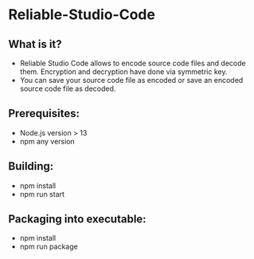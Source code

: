 # Reliable-Studio-Code

## What is it?

- Reliable Studio Code allows to encode source code files and decode them. Encryption and decryption have done via symmetric key.
- You can save your source code file as encoded or save an encoded source code file as decoded.

## Prerequisites:
- Node.js version > 13
- npm any version

## Building:
- npm install
- npm run start

## Packaging into executable:
- npm install
- npm run package
